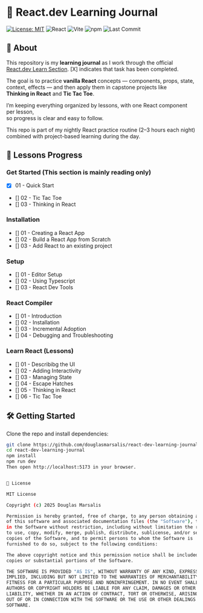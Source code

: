 # 📘 React.dev Learning Journal

[![License: MIT](https://img.shields.io/badge/License-MIT-blue.svg)](#-license)
![React](https://img.shields.io/badge/React-18-61dafb?logo=react&logoColor=white)
![Vite](https://img.shields.io/badge/Vite-5.0-646cff?logo=vite&logoColor=yellow)
![npm](https://img.shields.io/badge/npm->=9.0.0-red?logo=npm)
![Last Commit](https://img.shields.io/github/last-commit/douglasmarsalis/react-dev-learning-journal)

## 📖 About

This repository is my **learning journal** as I work through the official  
[React.dev Learn Section](https://react.dev/learn). [X] indicates that task has been completed.

The goal is to practice **vanilla React** concepts — components, props, state,  
context, effects — and then apply them in capstone projects like  
**Thinking in React** and **Tic Tac Toe**.  

I’m keeping everything organized by lessons, with one React component per lesson,  
so progress is clear and easy to follow.

This repo is part of my nightly React practice routine (2–3 hours each night)
combined with project-based learning during the day.


## 🚀 Lessons Progress

### Get Started (This section is mainly reading only)
- [X] 01 - Quick Start
- [] 02 - Tic Tac Toe 
- [] 03 - Thinking in React

### Installation
- [] 01 - Creating a React App
- [] 02 - Build a React App from Scratch
- [] 03 - Add React to an existing project

### Setup
- [] 01 - Editor Setup
- [] 02 - Using Typescript
- [] 03 - React Dev Tools

### React Compiler
- [] 01 - Introduction
- [] 02 - Installation
- [] 03 - Incremental Adoption
- [] 04 - Debugging and Troubleshooting

### Learn React (Lessons)
- [] 01 - Describibg the UI
- [] 02 - Adding Interactivity
- [] 03 - Managing State
- [] 04 - Escape Hatches
- [] 05 - Thinking in React
- [] 06 - Tic Tac Toe


## 🛠️ Getting Started

Clone the repo and install dependencies:

```bash
git clone https://github.com/douglasmarsalis/react-dev-learning-journal.git
cd react-dev-learning-journal
npm install
npm run dev
Then open http://localhost:5173 in your browser.


📜 License

MIT License

Copyright (c) 2025 Douglas Marsalis

Permission is hereby granted, free of charge, to any person obtaining a copy
of this software and associated documentation files (the "Software"), to deal
in the Software without restriction, including without limitation the rights
to use, copy, modify, merge, publish, distribute, sublicense, and/or sell
copies of the Software, and to permit persons to whom the Software is
furnished to do so, subject to the following conditions:

The above copyright notice and this permission notice shall be included in all
copies or substantial portions of the Software.

THE SOFTWARE IS PROVIDED "AS IS", WITHOUT WARRANTY OF ANY KIND, EXPRESS OR
IMPLIED, INCLUDING BUT NOT LIMITED TO THE WARRANTIES OF MERCHANTABILITY,
FITNESS FOR A PARTICULAR PURPOSE AND NONINFRINGEMENT. IN NO EVENT SHALL THE
AUTHORS OR COPYRIGHT HOLDERS BE LIABLE FOR ANY CLAIM, DAMAGES OR OTHER
LIABILITY, WHETHER IN AN ACTION OF CONTRACT, TORT OR OTHERWISE, ARISING FROM,
OUT OF OR IN CONNECTION WITH THE SOFTWARE OR THE USE OR OTHER DEALINGS IN THE
SOFTWARE.
